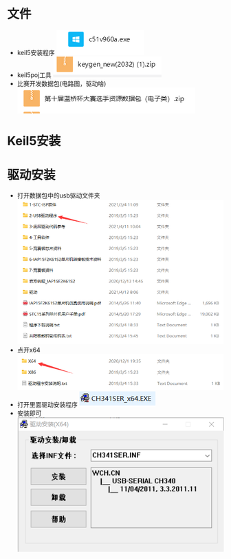 # 文件
- keil5安装程序 
![keil5](img/keil5.png) 
- keil5poj工具
![pj](img/pj.png)
- 比赛开发数据包(电路图，驱动啥) 
![qd](img/qd.png) 
# Keil5安装




# 驱动安装
- 打开数据包中的usb驱动文件夹
![qd1](img/qd1.png)
- 点开x64
![qd2](img/qd2.png)
- 打开里面驱动安装程序
![qd3](img/qd3.png)
- 安装即可
![qd4](img/qd4.png)